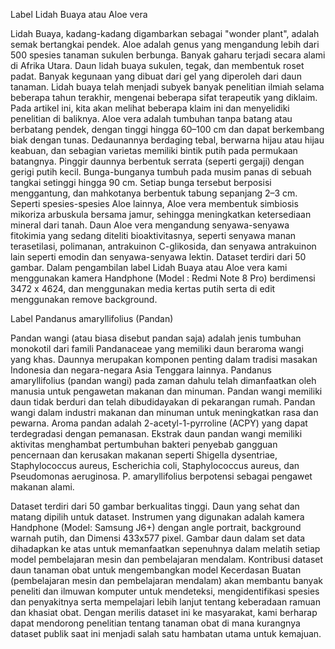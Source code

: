 Label Lidah Buaya atau Aloe vera

Lidah Buaya, kadang-kadang digambarkan sebagai "wonder plant", adalah semak bertangkai pendek. Aloe adalah genus yang mengandung lebih dari 500 spesies tanaman sukulen berbunga. Banyak gaharu terjadi secara alami di Afrika Utara. Daun lidah buaya sukulen, tegak, dan membentuk roset padat. Banyak kegunaan yang dibuat dari gel yang diperoleh dari daun tanaman. Lidah buaya telah menjadi subyek banyak penelitian ilmiah selama beberapa tahun terakhir, mengenai beberapa sifat terapeutik yang diklaim. Pada artikel ini, kita akan melihat beberapa klaim ini dan menyelidiki penelitian di baliknya. Aloe vera adalah tumbuhan tanpa batang atau berbatang pendek, dengan tinggi hingga 60–100 cm dan dapat berkembang biak dengan tunas.  Dedaunannya berdaging tebal, berwarna hijau atau hijau keabuan, dan sebagian varietas memiliki bintik putih pada permukaan batangnya. Pinggir daunnya berbentuk serrata (seperti gergaji) dengan gerigi putih kecil. Bunga-bunganya tumbuh pada musim panas di sebuah tangkai setinggi hingga 90 cm. Setiap bunga tersebut berposisi menggantung, dan mahkotanya berbentuk tabung sepanjang 2–3 cm. Seperti spesies-spesies Aloe lainnya, Aloe vera membentuk simbiosis mikoriza arbuskula bersama jamur, sehingga meningkatkan ketersediaan mineral dari tanah. Daun Aloe vera mengandung senyawa-senyawa fitokimia yang sedang diteliti bioaktivitasnya, seperti senyawa manan terasetilasi, polimanan, antrakuinon C-glikosida, dan senyawa antrakuinon lain seperti emodin dan senyawa-senyawa lektin. Dataset terdiri dari 50 gambar. Dalam pengambilan label Lidah Buaya atau Aloe vera kami menggunakan kamera Handphone (Model : Redmi Note 8 Pro) berdimensi 3472 x 4624, dan menggunakan media kertas putih serta di edit menggunakan remove background.




Label Pandanus amaryllifolius (Pandan)

Pandan wangi (atau biasa disebut pandan saja) adalah jenis tumbuhan monokotil dari famili Pandanaceae yang memiliki daun beraroma wangi yang khas. Daunnya merupakan komponen penting dalam tradisi masakan Indonesia dan negara-negara Asia Tenggara lainnya.
Pandanus amaryllifolius (pandan wangi) pada zaman dahulu telah dimanfaatkan oleh manusia untuk pengawetan makanan dan minuman. Pandan wangi memiliki daun tidak berduri dan telah dibudidayakan di pekarangan rumah. Pandan wangi dalam industri makanan dan minuman untuk meningkatkan rasa dan pewarna. Aroma pandan adalah 2-acetyl-1-pyrroline (ACPY) yang dapat terdegradasi dengan pemanasan. Ekstrak daun pandan wangi memiliki aktivitas menghambat pertumbuhan bakteri penyebab gangguan pencernaan dan kerusakan makanan seperti Shigella dysentriae, Staphylococcus aureus, Escherichia coli, Staphylococcus aureus, dan Pseudomonas aeruginosa. P. amaryllifolius berpotensi sebagai pengawet makanan alami.

Dataset terdiri dari 50 gambar berkualitas tinggi. Daun yang sehat dan matang dipilih untuk dataset. Instrumen yang digunakan adalah kamera Handphone (Model: Samsung J6+) dengan angle portrait, background warnah putih, dan Dimensi 433x577 pixel. Gambar daun dalam set data dihadapkan ke atas untuk memanfaatkan sepenuhnya dalam melatih setiap model pembelajaran mesin dan pembelajaran mendalam.
Kontribusi dataset daun tanaman obat untuk mengembangkan model Kecerdasan Buatan (pembelajaran mesin dan pembelajaran mendalam) akan membantu banyak peneliti dan ilmuwan komputer untuk mendeteksi, mengidentifikasi spesies dan penyakitnya serta mempelajari lebih lanjut tentang keberadaan ramuan dan khasiat obat. Dengan merilis dataset ini ke masyarakat, kami berharap dapat mendorong penelitian tentang tanaman obat di mana kurangnya dataset publik saat ini menjadi salah satu hambatan utama untuk kemajuan.

